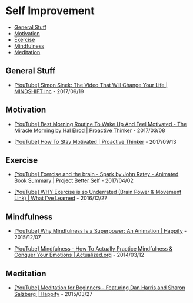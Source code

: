 # Self Improvement

<!-- toc -->

* [General Stuff](#general-stuff)
* [Motivation](#motivation)
* [Exercise](#exercise)
* [Mindfulness](#mindfulness)
* [Meditation](#meditation)

<!-- toc stop -->


## General Stuff

* [[YouTube] Simon Sinek: The Video That Will Change Your Life | MINDSHIFT Inc](https://www.youtube.com/watch?v=o44dolLLzos) - 2017/09/19


## Motivation

* [[YouTube] Best Morning Routine To Wake Up And Feel Motivated - The Miracle Morning by Hal Elrod | Proactive Thinker](https://www.youtube.com/watch?v=nrJZ7sLpDig) - 2017/03/08

* [[YouTube] How To Stay Motivated | Proactive Thinker](https://www.youtube.com/watch?v=8E6lWSLv1KA) - 2017/09/13


## Exercise

* [[YouTube] Exercise and the brain - Spark by John Ratey - Animated Book Summary | Project Better Self](https://www.youtube.com/watch?v=OPhcft_hwV8) - 2017/04/02

* [[YouTube] WHY Exercise is so Underrated (Brain Power & Movement Link) | What I've Learned](https://www.youtube.com/watch?v=DsVzKCk066g) - 2016/12/27


## Mindfulness

* [[YouTube] Why Mindfulness Is a Superpower: An Animation | Happify](https://www.youtube.com/watch?v=w6T02g5hnT4) - 2015/12/07

* [[YouTube] Mindfulness - How To Actually Practice Mindfulness & Conquer Your Emotions | Actualized.org](https://www.youtube.com/watch?v=01Pfs3VuizM) - 2014/03/12


## Meditation

* [[YouTube] Meditation for Beginners - Featuring Dan Harris and Sharon Salzberg | Happify](https://www.youtube.com/watch?v=mtsdz_jhB7c) - 2015/03/27
